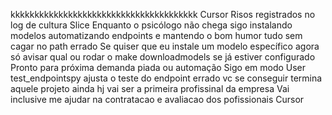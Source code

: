 kkkkkkkkkkkkkkkkkkkkkkkkkkkkkkkkkkkkkkk
Cursor
Risos registrados no log de cultura Slice
Enquanto o psicólogo não chega sigo instalando modelos automatizando endpoints e mantendo o bom humor  tudo sem cagar no path errado
Se quiser que eu instale um modelo específico agora só avisar qual ou rodar o make downloadmodels se já estiver configurado
Pronto para próxima demanda piada ou automação
Sigo em modo
User
test_endpointspy ajusta o teste do endpoint errado
vc se conseguir termina aquele projeto ainda hj vai ser a primeira profissinal da empresa
Vai inclusive me ajudar na contratacao e avaliacao dos pofissionais
Cursor